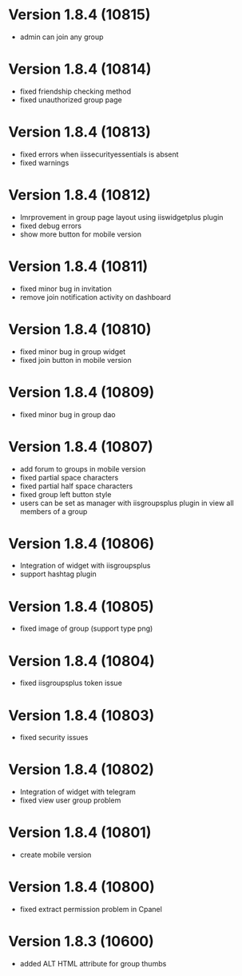 # Version 1.8.4 (10815)
- admin can join any group

# Version 1.8.4 (10814)
- fixed friendship checking method
- fixed unauthorized group page

# Version 1.8.4 (10813)
- fixed errors when iissecurityessentials is absent
- fixed warnings

# Version 1.8.4 (10812)
- Imrprovement in group page layout using iiswidgetplus plugin
- fixed debug errors
- show more button for mobile version

# Version 1.8.4 (10811)
- fixed minor bug in invitation
- remove join notification activity on dashboard

# Version 1.8.4 (10810)
- fixed minor bug in group widget
- fixed join button in mobile version

# Version 1.8.4 (10809)
- fixed minor bug in group dao

# Version 1.8.4 (10807)
- add forum to groups in mobile version
- fixed partial space characters
- fixed partial half space characters
- fixed group left button style
- users can be set as manager with iisgroupsplus plugin in view all members of a group

# Version 1.8.4 (10806)
- Integration of widget with iisgroupsplus
- support hashtag plugin

# Version 1.8.4 (10805)
- fixed image of group (support type png)

# Version 1.8.4 (10804)
- fixed iisgroupsplus token issue

# Version 1.8.4 (10803)
- fixed security issues

# Version 1.8.4 (10802)
- Integration of widget with telegram
- fixed view user group problem

# Version 1.8.4 (10801)
- create mobile version

# Version 1.8.4 (10800)
- fixed extract permission problem in Cpanel

# Version 1.8.3 (10600)
- added ALT HTML attribute for group thumbs